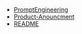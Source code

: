 - [PromptEngineering](./1-prompt-engineering/PromptEngineering.md)
- [Product-Anouncment](./practice/Product-Anouncment.md)
- [README](./README.md)
